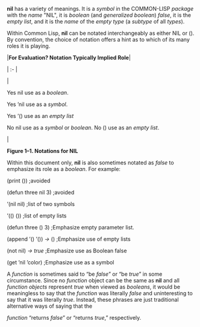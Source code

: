  



**nil** has a variety of meanings. It is a *symbol* in the COMMON-LISP *package* with the *name* "NIL", it is *boolean* (and *generalized boolean*) *false*, it is the *empty list*, and it is the *name* of the *empty type* (a *subtype* of all *types*). 



Within Common Lisp, **nil** can be notated interchangeably as either NIL or (). By convention, the choice of notation offers a hint as to which of its many roles it is playing.  







|**For Evaluation? Notation Typically Implied Role**|

| :- |

|<p>Yes nil use as a *boolean*. </p><p>Yes ’nil use as a *symbol*. </p><p>Yes ’() use as an *empty list* </p><p>No nil use as a *symbol* or *boolean*. No () use as an *empty list*.</p>|





**Figure 1–1. Notations for NIL** 



Within this document only, **nil** is also sometimes notated as *false* to emphasize its role as a *boolean*. For example: 



(print ()) ;avoided 



(defun three nil 3) ;avoided 



’(nil nil) ;list of two symbols 



’(() ()) ;list of empty lists 



(defun three () 3) ;Emphasize empty parameter list. 



(append ’() ’()) *→* () ;Emphasize use of empty lists 



(not nil) *→ true* ;Emphasize use as Boolean false 



(get ’nil ’color) ;Emphasize use as a symbol 



A *function* is sometimes said to “be *false*” or “be *true*” in some circumstance. Since no *function* object can be the same as **nil** and all *function objects* represent *true* when viewed as *booleans*, it would be meaningless to say that the *function* was literally *false* and uninteresting to say that it was literally *true*. Instead, these phrases are just traditional alternative ways of saying that the 



*function* “returns *false*” or “returns *true*,” respectively. 



